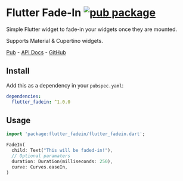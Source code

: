 # Flutter Fade-In [![pub package](https://img.shields.io/pub/v/flutter_fadein.svg)](https://pub.dartlang.org/packages/flutter_fadein)

Simple Flutter widget to fade-in your widgets once they are mounted.

Supports Material & Cupertino widgets.

[Pub](https://pub.dartlang.org/packages/flutter_fadein) - [API Docs](https://pub.dartlang.org/documentation/flutter_fadein/latest/) - [GitHub](https://github.com/Cretezy/flutter_fadein)

## Install

Add this as a dependency in your `pubspec.yaml`:

```yaml
dependencies:
  flutter_fadein: ^1.0.0
```

## Usage

```dart
import 'package:flutter_fadein/flutter_fadein.dart';

FadeIn(
  child: Text("This will be faded-in!"),
  // Optional paramaters
  duration: Duration(milliseconds: 250),
  curve: Curves.easeIn,
)
```
